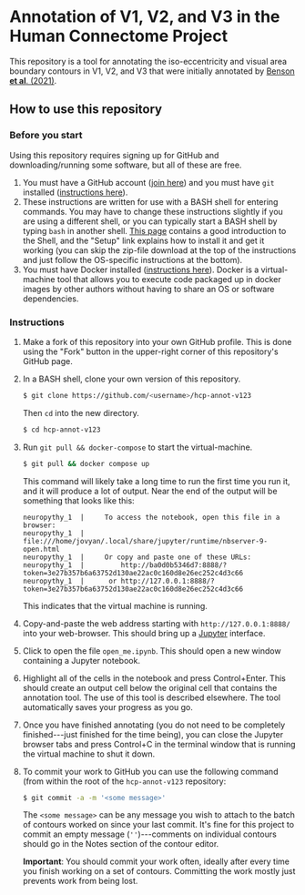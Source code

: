 # Annotation of V1, V2, and V3 in the Human Connectome Project

This repository is a tool for annotating the iso-eccentricity and visual area boundary contours in V1, V2, and V3 that were initially annotated by [Benson **et al**. (2021)](https://doi.org/10.1101/2020.12.30.424856).

## How to use this repository

### Before you start

Using this repository requires signing up for GitHub and downloading/running some software, but all of these are free.

1. You must have a GitHub account ([join here](https://github.com/join)) and you must have `git` installed ([instructions here](https://git-scm.com/book/en/v2/Getting-Started-Installing-Git)).
2. These instructions are written for use with a BASH shell for entering commands. You may have to change these instructions slightly if you are using a different shell, or you can typically start a BASH shell by typing `bash` in another shell. [This page](https://swcarpentry.github.io/shell-novice/) contains a good introduction to the Shell, and the "Setup" link explains how to install it and get it working (you can skip the zip-file download at the top of the instructions and just follow the OS-specific instructions at the bottom).
3. You must have Docker installed ([instructions here](https://docs.docker.com/get-docker/)). Docker is a virtual-machine tool that allows you to execute code packaged up in docker images by other authors without having to share an OS or software dependencies.

### Instructions

1. Make a fork of this repository into your own GitHub profile. This is done using the "Fork" button in the upper-right corner of this repository's GitHub page.
2. In a BASH shell, clone your own version of this repository.

   ```bash
   $ git clone https://github.com/<username>/hcp-annot-v123
   ```
   
   Then `cd` into the new directory.
   
   ```bash
   $ cd hcp-annot-v123
   ```
3. Run `git pull && docker-compose` to start the virtual-machine.

   ```bash
   $ git pull && docker compose up
   ```
   
   This command will likely take a long time to run the first time you run it, and it will produce a lot of output. Near the end of the output will be something that looks like this:
   
   ```
   neuropythy_1  |     To access the notebook, open this file in a browser:
   neuropythy_1  |         file:///home/jovyan/.local/share/jupyter/runtime/nbserver-9-open.html
   neuropythy_1  |     Or copy and paste one of these URLs:
   neuropythy_1  |         http://ba0d0b5346d7:8888/?token=3e27b357b6a63752d130ae22ac0c160d8e26ec252c4d3c66
   neuropythy_1  |      or http://127.0.0.1:8888/?token=3e27b357b6a63752d130ae22ac0c160d8e26ec252c4d3c66
   ```
   
   This indicates that the virtual machine is running.
4. Copy-and-paste the web address starting with `http://127.0.0.1:8888/` into your web-browser. This should bring up a [Jupyter](https://jupyter.org/) interface.
5. Click to open the file `open_me.ipynb`. This should open a new window containing a Jupyter notebook.
6. Highlight all of the cells in the notebook and press Control+Enter. This should create an output cell below the original cell that contains the annotation tool. The use of this tool is described elsewhere. The tool automatically saves your progress as you go.
7. Once you have finished annotating (you do not need to be completely finished---just finished for the time being), you can close the Jupyter browser tabs and press Control+C in the terminal window that is running the virtual machine to shut it down.
8. To commit your work to GitHub you can use the following command (from within the root of the `hcp-annot-v123` repository:

   ```bash
   $ git commit -a -m '<some message>'
   ```
   
   The `<some message>` can be any message you wish to attach to the batch of contours worked on since your last commit. It's fine for this project to commit an empty message (`''`)---comments on individual contours should go in the Notes section of the contour editor.
   
   **Important**: You should commit your work often, ideally after every time you finish working on a set of contours. Committing the work mostly just prevents work from being lost.
